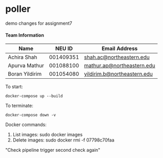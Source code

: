 # poller
demo changes for assignment7
#### Team Information
| Name  | NEU ID | Email Address
| ------------- | ------------- | ------------- |
| Achira Shah  | 001409351  | shah.ac@northeastern.edu |
| Apurva Mathur  | 001088100  | mathur.ap@northeastern.edu |
| Boran Yildirim | 001054080 | yildirim.b@northeastern.edu |

To start:
```
docker-compose up --build
```

To terminate:
```
docker-compose down -v
```

Docker commands:
1. List images: sudo docker images
2. Delete images: sudo docker rmi -f 07798c70faa

"Check pipeline trigger second check again"
